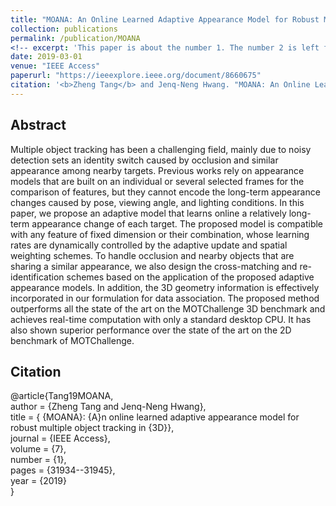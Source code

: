 ```yaml
---
title: "MOANA: An Online Learned Adaptive Appearance Model for Robust Multiple Object Tracking in 3D"
collection: publications
permalink: /publication/MOANA
<!-- excerpt: 'This paper is about the number 1. The number 2 is left for future work.' -->
date: 2019-03-01
venue: "IEEE Access"
paperurl: "https://ieeexplore.ieee.org/document/8660675"
citation: '<b>Zheng Tang</b> and Jenq-Neng Hwang. "MOANA: An Online Learned Adaptive Appearance Model for Robust Multiple Object Tracking in 3D". <i>IEEE Access</i>. vol. 7, no. 1, pp. 31934-31945. 2019.'
---
```

## Abstract
Multiple object tracking has been a challenging field, mainly due to noisy detection sets an identity switch caused by occlusion and similar appearance among nearby targets. Previous works rely on appearance models that are built on an individual or several selected frames for the comparison of features, but they cannot encode the long-term appearance changes caused by pose, viewing angle, and lighting conditions. In this paper, we propose an adaptive model that learns online a relatively long-term appearance change of each target. The proposed model is compatible with any feature of fixed dimension or their combination, whose learning rates are dynamically controlled by the adaptive update and spatial weighting schemes. To handle occlusion and nearby objects that are sharing a similar appearance, we also design the cross-matching and re-identification schemes based on the application of the proposed adaptive appearance models. In addition, the 3D geometry information is effectively incorporated in our formulation for data association. The proposed method outperforms all the state of the art on the MOTChallenge 3D benchmark and achieves real-time computation with only a standard desktop CPU. It has also shown superior performance over the state of the art on the 2D benchmark of MOTChallenge.


## Citation
@article{Tang19MOANA,  
author = {Zheng Tang and Jenq-Neng Hwang},  
title = { {MOANA}: {A}n online learned adaptive appearance model for robust multiple object tracking in {3D}},  
journal = {IEEE Access},  
volume = {7},  
number = {1},  
pages = {31934--31945},  
year = {2019}  
}